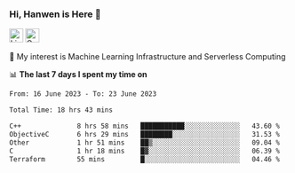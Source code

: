 ### Hi, Hanwen is Here 👋
<p>
	<a href="https://www.linkedin.com/in/liu-hanwen/"><img src="https://img.shields.io/badge/@hanwen-0A66C2?style=flat&logo=LinkedIn&logoColor=white" alt="Linkedin"  height="25px"/></a> 
	<a href="https://scholar.google.com/citations?user=HDF0su0AAAAJ"><img src="https://img.shields.io/badge/scholar-4385FE.svg?&style=plastic&logo=google-scholar&logoColor=white" alt="Google Scholar" height="25px"> </a>
</p>
🌱 My interest is Machine Learning Infrastructure and Serverless Computing

📊 **The last 7 days I spent my time on** 
<!--START_SECTION:waka-->

```txt
From: 16 June 2023 - To: 23 June 2023

Total Time: 18 hrs 43 mins

C++              8 hrs 58 mins   ███████████░░░░░░░░░░░░░░   43.60 %
ObjectiveC       6 hrs 29 mins   ████████░░░░░░░░░░░░░░░░░   31.53 %
Other            1 hr 51 mins    ██▒░░░░░░░░░░░░░░░░░░░░░░   09.04 %
C                1 hr 18 mins    █▓░░░░░░░░░░░░░░░░░░░░░░░   06.39 %
Terraform        55 mins         █░░░░░░░░░░░░░░░░░░░░░░░░   04.46 %
```

<!--END_SECTION:waka-->


<!--
**david990917/david990917** is a ✨ _special_ ✨ repository because its `README.md` (this file) appears on your GitHub profile.

Here are some ideas to get you started:

- 🔭 I’m currently working on ...
- 🌱 I’m currently learning ...
- 👯 I’m looking to collaborate on ...
- 🤔 I’m looking for help with ...
- 💬 Ask me about ...
- 📫 How to reach me: ...
- 😄 Pronouns: ...
- ⚡ Fun fact: ...
-->
